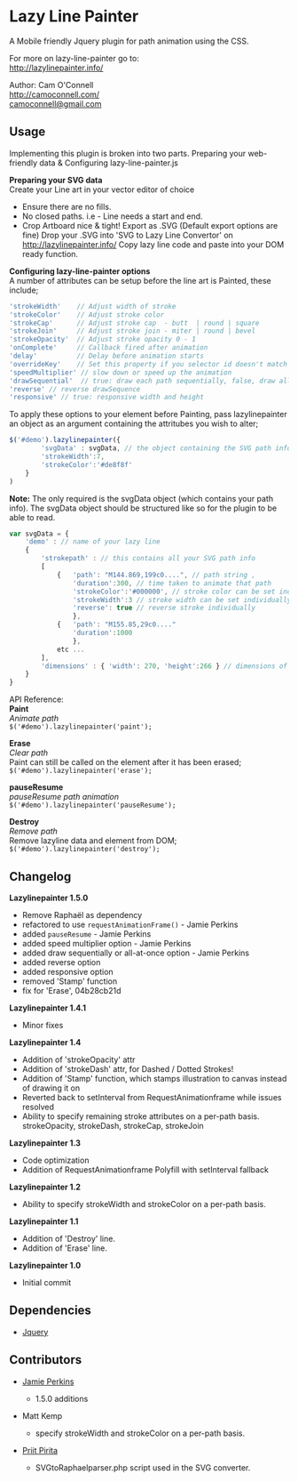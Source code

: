 Lazy Line Painter
=================

A Mobile friendly Jquery plugin for path animation using the CSS.

For more on lazy-line-painter go to: <br>
http://lazylinepainter.info/

Author: Cam O'Connell <br>
http://camoconnell.com/ <br>
camoconnell@gmail.com


## Usage
Implementing this plugin is broken into two parts.
Preparing your web-friendly data & Configuring lazy-line-painter.js


**Preparing your SVG data** <br>
Create your Line art in your vector editor of choice
- Ensure there are no fills.
- No closed paths. i.e - Line needs a start and end.
- Crop Artboard nice & tight!
Export as .SVG (Default export options are fine)
Drop your .SVG into 'SVG to Lazy Line Convertor' on http://lazylinepainter.info/
Copy lazy line code and paste into your DOM ready function.


**Configuring lazy-line-painter options** <br>
A number of attributes can be setup before the line art is Painted,
these include;
```js
'strokeWidth'    // Adjust width of stroke
'strokeColor'    // Adjust stroke color
'strokeCap'      // Adjust stroke cap  - butt  | round | square
'strokeJoin'     // Adjust stroke join - miter | round | bevel
'strokeOpacity'  // Adjust stroke opacity 0 - 1
'onComplete'     // Callback fired after animation
'delay'          // Delay before animation starts
'overrideKey'    // Set this property if you selector id doesn't match the key referencing your path data value within svgData.
'speedMultiplier' // slow down or speed up the animation
'drawSequential'  // true: draw each path sequentially, false, draw all at once
'reverse' // reverse drawSequence
'responsive' // true: responsive width and height
```

To apply these options to your element before Painting, pass lazylinepainter an object as an argument containing the attritubes you wish to alter;
```js
$('#demo').lazylinepainter({
    	'svgData' : svgData, // the object containing the SVG path info
		'strokeWidth':7,
		'strokeColor':'#de8f8f'
	}
)
```
**Note:** The only required is the svgData object (which contains your path info).
The svgData object should be structured like so for the plugin to be able to read.

```js
var svgData = {
	'demo' : // name of your lazy line
	{
		'strokepath' : // this contains all your SVG path info
		[
			{   'path': "M144.869,199c0....", // path string ,
			    'duration':300, // time taken to animate that path
			    'strokeColor':'#000000', // stroke color can be set individually
			    'strokeWidth':3 // stroke width can be set individually
			    'reverse': true	// reverse stroke individually
			    },
			{   'path': "M155.85,29c0...."
			    'duration':1000
			    },
			etc ...
		],
		'dimensions' : { 'width': 270, 'height':266 } // dimensions of element
	}
}
```

API Reference: <br>
**Paint** <br>
*Animate path* <br>
`$('#demo').lazylinepainter('paint');`

**Erase** <br>
*Clear path* <br>
Paint can still be called on the element after it has been erased; <br>
`$('#demo').lazylinepainter('erase');`

**pauseResume** <br>
*pauseResume path animation* <br>
`$('#demo').lazylinepainter('pauseResume');`

**Destroy** <br>
*Remove path* <br>
Remove lazyline data and element from DOM; <br>
`$('#demo').lazylinepainter('destroy');`


## Changelog

**Lazylinepainter 1.5.0**
- Remove Raphaël as dependency
- refactored to use `requestAnimationFrame()` - Jamie Perkins
- added `pauseResume` - Jamie Perkins
- added speed multiplier option - Jamie Perkins
- added draw sequentially or all-at-once option - Jamie Perkins
- added reverse option
- added responsive option
- removed 'Stamp' function
- fix for 'Erase', 04b28cb21d

**Lazylinepainter 1.4.1**
- Minor fixes

**Lazylinepainter 1.4**
- Addition of 'strokeOpacity' attr
- Addition of 'strokeDash' attr, for Dashed / Dotted Strokes!
- Addition of 'Stamp' function, which stamps illustration to canvas instead of drawing it on
- Reverted back to setInterval from RequestAnimationframe while issues resolved
- Ability to specify remaining stroke attributes on a per-path basis. strokeOpacity, strokeDash, strokeCap, strokeJoin

**Lazylinepainter 1.3**
- Code optimization
- Addition of RequestAnimationframe Polyfill with setInterval fallback

**Lazylinepainter 1.2**
- Ability to specify strokeWidth and strokeColor on a per-path basis.

**Lazylinepainter 1.1**
- Addition of 'Destroy' line.
- Addition of 'Erase' line.

**Lazylinepainter 1.0**
- Initial commit


## Dependencies
- [Jquery](http://jquery.com/)

## Contributors

- [Jamie Perkins](http://inorganik.github.io)
  * 1.5.0 additions

- Matt Kemp
  * specify strokeWidth and strokeColor on a per-path basis.

- [Priit Pirita](http://bkp.ee/atirip)
  * SVGtoRaphaelparser.php script used in the SVG converter.